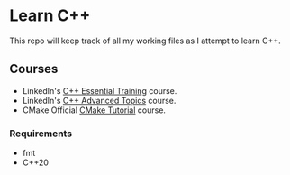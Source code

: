 # Learn C++

This repo will keep track of all my working files as I attempt to learn C++.

## Courses

- LinkedIn's [C++ Essential Training](https://www.linkedin.com/learning/c-plus-plus-essential-training-15106801) course.
- LinkedIn's [C++ Advanced Topics](https://www.linkedin.com/learning/c-plus-plus-advanced-topics-19001756) course.
- CMake Official [CMake Tutorial](https://cmake.org/cmake/help/latest/guide/tutorial/index.html) course.

### Requirements

- fmt
- C++20

